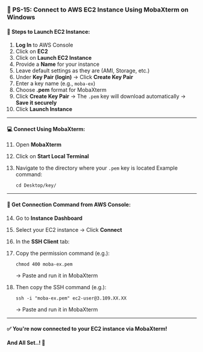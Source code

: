 ### 📘 PS-15: Connect to AWS EC2 Instance Using MobaXterm on Windows

#### 🚀 Steps to Launch EC2 Instance:

1. **Log In** to AWS Console
2. Click on **EC2**
3. Click on **Launch EC2 Instance**
4. Provide a **Name** for your instance
5. Leave default settings as they are (AMI, Storage, etc.)
6. Under **Key Pair (login)** → Click **Create Key Pair**
7. Enter a key name (e.g., `moba-ex`)
8. Choose **.pem** format for MobaXterm
9. Click **Create Key Pair**
   → The `.pem` key will download automatically → **Save it securely**
10. Click **Launch Instance**

---

#### 💻 Connect Using MobaXterm:

11. Open **MobaXterm**
12. Click on **Start Local Terminal**
13. Navigate to the directory where your `.pem` key is located
    Example command:

    ```
    cd Desktop/key/
    ```

---

#### 🔗 Get Connection Command from AWS Console:

14. Go to **Instance Dashboard**

15. Select your EC2 instance → Click **Connect**

16. In the **SSH Client** tab:

17. Copy the permission command (e.g.):

    ```
    chmod 400 moba-ex.pem
    ```

    → Paste and run it in MobaXterm

18. Then copy the SSH command (e.g.):

    ```
    ssh -i "moba-ex.pem" ec2-user@3.109.XX.XX
    ```

    → Paste and run it in MobaXterm

---

#### ✅ You're now connected to your EC2 instance via MobaXterm!

**And All Set..! 🎉**
